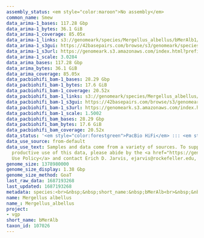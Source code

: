 ```yaml
---
assembly_status: <em style="color:maroon">No assembly</em>
common_name: Smew
data_arima-1_bases: 117.28 Gbp
data_arima-1_bytes: 36.1 GiB
data_arima-1_coverage: 85.05x
data_arima-1_links: s3://genomeark/species/Mergellus_albellus/bMerAlb1/genomic_data/arima/<br>
data_arima-1_s3gui: https://42basepairs.com/browse/s3/genomeark/species/Mergellus_albellus/bMerAlb1/genomic_data/arima/
data_arima-1_s3url: https://genomeark.s3.amazonaws.com/index.html?prefix=species/Mergellus_albellus/bMerAlb1/genomic_data/arima/
data_arima-1_scale: 3.0284
data_arima_bases: 117.28 Gbp
data_arima_bytes: 36.1 GiB
data_arima_coverage: 85.05x
data_pacbiohifi_bam-1_bases: 28.29 Gbp
data_pacbiohifi_bam-1_bytes: 17.6 GiB
data_pacbiohifi_bam-1_coverage: 20.52x
data_pacbiohifi_bam-1_links: s3://genomeark/species/Mergellus_albellus/bMerAlb1/genomic_data/pacbio_hifi/<br>
data_pacbiohifi_bam-1_s3gui: https://42basepairs.com/browse/s3/genomeark/species/Mergellus_albellus/bMerAlb1/genomic_data/pacbio_hifi/
data_pacbiohifi_bam-1_s3url: https://genomeark.s3.amazonaws.com/index.html?prefix=species/Mergellus_albellus/bMerAlb1/genomic_data/pacbio_hifi/
data_pacbiohifi_bam-1_scale: 1.5002
data_pacbiohifi_bam_bases: 28.29 Gbp
data_pacbiohifi_bam_bytes: 17.6 GiB
data_pacbiohifi_bam_coverage: 20.52x
data_status: '<em style="color:forestgreen">PacBio HiFi</em> ::: <em style="color:forestgreen">Arima</em>'
data_use_source: from-default
data_use_text: Samples and data come from a variety of sources. To support fair and
  productive use of this data, please abide by the <a href="https://genome10k.soe.ucsc.edu/data-use-policies/">Data
  Use Policy</a> and contact Erich D. Jarvis, ejarvis@rockefeller.edu, with any questions.
genome_size: 1378980000
genome_size_display: 1.38 Gbp
genome_size_method: GoaT
last_raw_data: 1687193268
last_updated: 1687193268
metadata: species:<br>&nbsp;&nbsp;short_name:&nbsp;bMerAlb<br>&nbsp;&nbsp;name:&nbsp;Mergellus&nbsp;albellus<br>&nbsp;&nbsp;taxon_id:&nbsp;107026<br>&nbsp;&nbsp;common_name:&nbsp;Smew<br>&nbsp;&nbsp;order:<br>&nbsp;&nbsp;&nbsp;&nbsp;name:&nbsp;Anseriformes<br>&nbsp;&nbsp;family:<br>&nbsp;&nbsp;&nbsp;&nbsp;name:&nbsp;Anatidae<br>&nbsp;&nbsp;individuals:<br>&nbsp;&nbsp;&nbsp;&nbsp;-&nbsp;short_name:&nbsp;bMerAlb1<br>&nbsp;&nbsp;&nbsp;&nbsp;&nbsp;&nbsp;biosample_id:&nbsp;SAMEA112468122<br>&nbsp;&nbsp;&nbsp;&nbsp;&nbsp;&nbsp;sex:&nbsp;female<br>&nbsp;&nbsp;genome_size:&nbsp;1378980000<br>&nbsp;&nbsp;genome_size_method:&nbsp;GoaT<br>&nbsp;&nbsp;project:&nbsp;[&nbsp;vgp&nbsp;]<br>
name: Mergellus albellus
name_: Mergellus_albellus
project:
- vgp
short_name: bMerAlb
taxon_id: 107026
---
```

